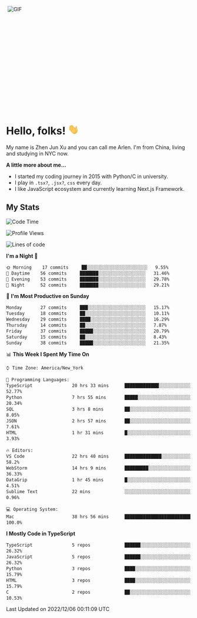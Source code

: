 <img align="right" alt="GIF" src="https://media.giphy.com/media/xUA7bdpLxQhsSQdyog/giphy.gif" width="500" height="320" />

# Hello, folks! <img src="https://raw.githubusercontent.com/arlenxuzj/arlenxuzj/master/assets/wave.gif" width="30px">

My name is Zhen Jun Xu and you can call me Arlen. I'm from China, living and studying in NYC now.

**A little more about me...**

 - I started my coding journey in 2015 with Python/C in university.
 - I play in `.tsx?`, `.jsx?`, `css` every day.
 - I like JavaScript ecosystem and currently learning Next.js Framework.

## My Stats

<!--START_SECTION:waka-->
![Code Time](http://img.shields.io/badge/Code%20Time-2%2C624%20hrs%209%20mins-blue)

![Profile Views](http://img.shields.io/badge/Profile%20Views-1-blue)

![Lines of code](https://img.shields.io/badge/From%20Hello%20World%20I%27ve%20Written-272%20Thousand%20lines%20of%20code-blue)

**I'm a Night 🦉** 

```text
🌞 Morning    17 commits     ██░░░░░░░░░░░░░░░░░░░░░░░   9.55% 
🌆 Daytime    56 commits     ███████░░░░░░░░░░░░░░░░░░   31.46% 
🌃 Evening    53 commits     ███████░░░░░░░░░░░░░░░░░░   29.78% 
🌙 Night      52 commits     ███████░░░░░░░░░░░░░░░░░░   29.21%

```
📅 **I'm Most Productive on Sunday** 

```text
Monday       27 commits     ███░░░░░░░░░░░░░░░░░░░░░░   15.17% 
Tuesday      18 commits     ██░░░░░░░░░░░░░░░░░░░░░░░   10.11% 
Wednesday    29 commits     ████░░░░░░░░░░░░░░░░░░░░░   16.29% 
Thursday     14 commits     ██░░░░░░░░░░░░░░░░░░░░░░░   7.87% 
Friday       37 commits     █████░░░░░░░░░░░░░░░░░░░░   20.79% 
Saturday     15 commits     ██░░░░░░░░░░░░░░░░░░░░░░░   8.43% 
Sunday       38 commits     █████░░░░░░░░░░░░░░░░░░░░   21.35%

```


📊 **This Week I Spent My Time On** 

```text
⌚︎ Time Zone: America/New_York

💬 Programming Languages: 
TypeScript               20 hrs 33 mins      █████████████░░░░░░░░░░░░   52.77% 
Python                   7 hrs 55 mins       █████░░░░░░░░░░░░░░░░░░░░   20.34% 
SQL                      3 hrs 8 mins        ██░░░░░░░░░░░░░░░░░░░░░░░   8.05% 
JSON                     2 hrs 57 mins       ██░░░░░░░░░░░░░░░░░░░░░░░   7.61% 
HTML                     1 hr 31 mins        █░░░░░░░░░░░░░░░░░░░░░░░░   3.93%

🔥 Editors: 
VS Code                  22 hrs 40 mins      ██████████████░░░░░░░░░░░   58.2% 
WebStorm                 14 hrs 9 mins       █████████░░░░░░░░░░░░░░░░   36.33% 
DataGrip                 1 hr 45 mins        █░░░░░░░░░░░░░░░░░░░░░░░░   4.51% 
Sublime Text             22 mins             ░░░░░░░░░░░░░░░░░░░░░░░░░   0.96%

💻 Operating System: 
Mac                      38 hrs 56 mins      █████████████████████████   100.0%

```

**I Mostly Code in TypeScript** 

```text
TypeScript               5 repos             ██████░░░░░░░░░░░░░░░░░░░   26.32% 
JavaScript               5 repos             ██████░░░░░░░░░░░░░░░░░░░   26.32% 
Python                   3 repos             ████░░░░░░░░░░░░░░░░░░░░░   15.79% 
HTML                     3 repos             ████░░░░░░░░░░░░░░░░░░░░░   15.79% 
C                        2 repos             ██░░░░░░░░░░░░░░░░░░░░░░░   10.53%

```



 Last Updated on 2022/12/06 00:11:09 UTC
<!--END_SECTION:waka-->
